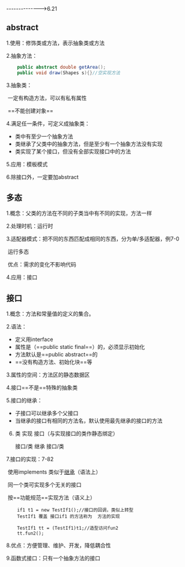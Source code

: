 -------------->6.21

## abstract

1.使用：修饰类或方法，表示抽象类或方法

2.抽象方法：

~~~java
	public abstract double getArea();
	public void draw(Shapes s){}//空实现方法
~~~

3.抽象类：

​				  一定有构造方法，可以有私有属性

​				  ==不能创建对象==

4.满足任一条件，可定义成抽象类：

- 类中有至少一个抽象方法
- 类继承了父类中的抽象方法，但是至少有一个抽象方法没有实现
- 类实现了某个接口，但没有全部实现接口中的方法

5.应用：模板模式

6.除接口外，一定要加abstract

## 多态

1.概念：父类的方法在不同的子类当中有不同的实现，方法一样

2.处理时机：运行时

3.适配器模式：把不同的东西匹配成相同的东西，分为单/多适配器，例7-0

​						  运行多态

​	优点：需求的变化不影响代码

4.应用：接口

## 接口

1.概念：方法和常量值的定义的集合。

2.语法：

- 定义用interface
-  属性是（==public static final==）的，必须显示初始化
-  方法默认是==public abstract==的
- ==没有构造方法、初始化块==等

3.属性的空间：方法区的静态数据区

4.接口==不是==特殊的抽象类

5.接口的继承：

- 子接口可以继承多个父接口
- 当继承的接口有相同的方法名，默认使用最先继承的接口的方法

6. 类      实现      接口（与实现接口的类作静态绑定）

  	接口/类    继承     接口/类 

7.接口的实现：7-82

​			使用implements    类似于<u>继承</u>（语法上）

​			同一个类可实现多个无关的接口

​			按==功能规范==实现方法（语义上）

~~~
	if1 t1 = new TestIf1();//接口的回调，类似上转型
	TestIf1 覆盖 接口if1 的方法称为  方法的实现  
	
	TestIf1 tt = (TestIf1)t1;//造型访问fun2
    tt.fun2();
~~~

8.优点：方便管理、维护、开发，降低耦合性

9.函数式接口：只有一个抽象方法的接口